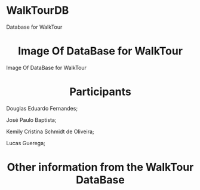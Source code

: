 # WalkTourDB
Database for WalkTour
<h1 align="center">
    <a>
        Image Of DataBase for WalkTour
    </a>
</h1>
<p align="Left">
</p>
    <img scr="https://github.com/LucasGuerega/WalkTourDB/blob/main/Image_DataBase.jpg">Image Of DataBase for WalkTour
<h1 align="center">
    <a>
        Participants
    </a>
</h1>
<p align="Left">
    Douglas Eduardo Fernandes;
</p>
<p align="Left">
    José Paulo Baptista;
</p>
<p align="Left">
    Kemily Cristina Schmidt de Oliveira;
</p>
<p align="Left">
    Lucas Guerega;
</p>
<h1 align="center">
    <a>
        Other information from the WalkTour DataBase
    </a>
</h1>
<p align="Left">
    
</p>